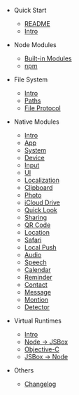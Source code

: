 - Quick Start
  - [README](en/README.md)
  - [Intro](en/quickstart/intro.md)

- Node Modules
  - [Built-in Modules](en/node-modules/builtin.md)
  - [npm](en/node-modules/npm.md)

- File System
  - [Intro](en/fs/intro.md)
  - [Paths](en/fs/paths.md)
  - [File Protocol](en/fs/protocol.md)

- Native Modules
  - [Intro](en/native-modules/intro.md)
  - [App](en/native-modules/app.md)
  - [System](en/native-modules/system.md)
  - [Device](en/native-modules/device.md)
  - [Input](en/native-modules/input.md)
  - [UI](en/native-modules/ui.md)
  - [Localization](en/native-modules/l10n.md)
  - [Clipboard](en/native-modules/clipboard.md)
  - [Photo](en/native-modules/photo.md)
  - [iCloud Drive](en/native-modules/drive.md)
  - [Quick Look](en/native-modules/quicklook.md)
  - [Sharing](en/native-modules/share.md)
  - [QR Code](en/native-modules/qrcode.md)
  - [Location](en/native-modules/location.md)
  - [Safari](en/native-modules/safari.md)
  - [Local Push](en/native-modules/push.md)
  - [Audio](en/native-modules/audio.md)
  - [Speech](en/native-modules/speech.md)
  - [Calendar](en/native-modules/calendar.md)
  - [Reminder](en/native-modules/reminder.md)
  - [Contact](en/native-modules/contact.md)
  - [Message](en/native-modules/message.md)
  - [Montion](en/native-modules/motion.md)
  - [Detector](en/native-modules/detector.md)

- Virtual Runtimes
  - [Intro](en/vm/intro.md)
  - [Node -> JSBox](en/vm/node-jsbox.md)
  - [Objective-C](en/vm/objc.md)
  - [JSBox -> Node](en/vm/jsbox-node.md)

- Others
  - [Changelog](en/others/changelog.md)